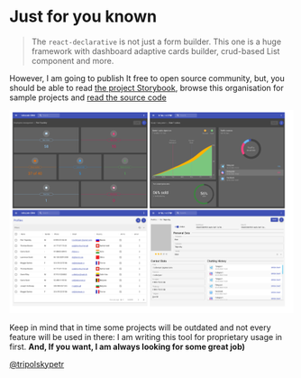 # Just for you known

> The `react-declarative` is not just a form builder. This one is a huge framework with dashboard adaptive cards builder, crud-based List component and more.

However, I am going to publish It free to open source community, but, you should be able to read [the project Storybook](https://react-declarative.github.io/), browse this organisation for sample projects and [read the source code](https://github.com/react-declarative/react-declarative/tree/master/src)

![screenshot](./screenshot.png)

Keep in mind that in time some projects will be outdated and not every feature will be used in there: I am writing this tool for proprietary usage in first. **And, If you want, I am always looking for some great job)**

[@tripolskypetr](https://github.com/tripolskypetr)
